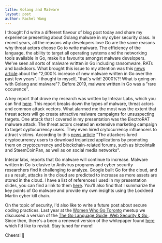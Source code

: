 ```yaml
---
title: Golang and Malware
layout: post
author: Rachel Wang
---
```


I thought I'd write a different flavour of blog post today and share my experience presenting about Golang malware in my cyber security class. In recent years, all the reasons why developers love Go are the same reasons why threat actors choose Go to write malware. The efficiency of the language, the ability to target all operating systems and the networking tools available in Go, make it a favourite amongst malware developers. We've seen all sorts of malware written in Go including ransomware, RATs and backdoors. What brought this issue to my attention was this [news article](https://www.zdnet.com/article/go-malware-is-now-common-having-been-adopted-by-both-apts-and-e-crime-groups/) about the "2,000% increase of new malware written in Go over the past few years". I thought to myself, "that's wild! 2000%?! What is going on with Golang and malware"?. Before 2019, malware written in Go was a "rare occurence".

A key report that drove my research was written by Intezar Labs, which you can find [here](https://www.intezer.com/blog/malware-analysis/year-of-the-gopher-2020-go-malware-round-up/). This report breaks down the types of malware, threat actors and common attack vectors. What alarmed me the most was the extent that threat actors will go create attractive malware campaigns for unsuspecting targets. One attack that I covered in my presentation was the ElectroRAT malware attack. The threat actors created an extensive marketing campaign to target cyptocurrency users. They even hired crytocurrency influencers to attract victims. According to this [news article](https://cyware.com/news/electrorat-yet-another-golang-multi-platform-malware-12406d32) "The attackers lured cryptocurrency users to download trojanized applications by promoting them on cryptocurrency and blockchain-related forums, such as bitcointalk and SteemCoinPan, as well as on social media networks". 

Intezar labs, reports that Go malware will continue to increase. Malware written in Go is elusive to Antivirus programs and cyber security researchers find it challenging to analyze. Google built Go for the cloud, and as a result, attacks in the cloud are predicted to increase as more assets are stored in the cloud. I have a list of references I used in my presentation slides, you can find a link to them [here](https://docs.google.com/presentation/d/1vMoJk-ybBnkJ7ATxASoPPo734Hw8i3n-sfLdbZQB6Ac/edit?usp=sharing). You'll also find that I summarize the key points of Go malware and provide my own insights using the Lockleed Martin cyber kill chain.  

On the topic of security, I'd also like to write a future post about secure coding practices. Last year at the [Women Who Go Toronto](https://www.meetup.com/women-who-go-toronto/events/278557652/) meetup we discussed a version of the [The Go Language Guide, Web Security & Go ](https://info.checkmarx.com/hubfs/Ebooks/The_Go_Language_Guide_Web_Application_Secure_Coding_Practices_OWASP_08.17.20.pdf). Since then, there's a been a renewed version of the whitepaper found [here](https://info.checkmarx.com/hubfs/GOwhitepaper0504.pdf) which I'd like to revisit. Stay tuned for more! 

Cheers! 👋